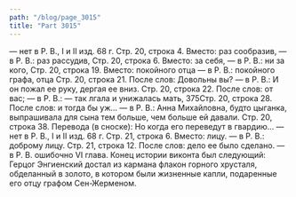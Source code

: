 ```yaml
---
path: "/blog/page_3015"
title: "Part 3015"
---
```


— нет в P. В., I и II изд. 68 г.
Стр. 20, строка 4.
Вместо: раз сообразив, — в Р. В.: раз рассудив,
Стр. 20, строка 6.
Вместо: за себя, — в Р. В.: ни за кого,
Стр. 20, строка 19.
Вместо: покойного отца — в Р. В.: покойного графа, отца
Стр. 20, строка 21.
После слов: Довольны вы? — в Р. В.: И он пожал ее руку, дергая ее вниз.
Стр. 20, строка 22.
После слов: от вас; — в Р. В.: — так лгала и унижалась мать,
375Стр. 20, строка 28.
После слов: и тогда бы уж... — в Р. В.: Анна Михайловна, будто цыганка, выпрашивала для сына тем больше, чем больше ей давали.
Стр. 20, строка 38.
Перевода (в сноске): Но когда его переведут в гвардию... — нет в Р. В., I и II изд. 68 г.
Стр. 21, строка 6.
Вместо: лицу. — в Р. В.: доброму лицу.
Стр. 21, строка 12.
После слов: дело ее было сделано. — в Р. В. ошибочно VI глава.
Конец истории виконта был следующий:
Герцог Энгиенский достал из кармана флакон горного хрусталя, обделанный в золото, в котором были жизненные капли, подаренные его отцу графом Сен-Жерменом.
